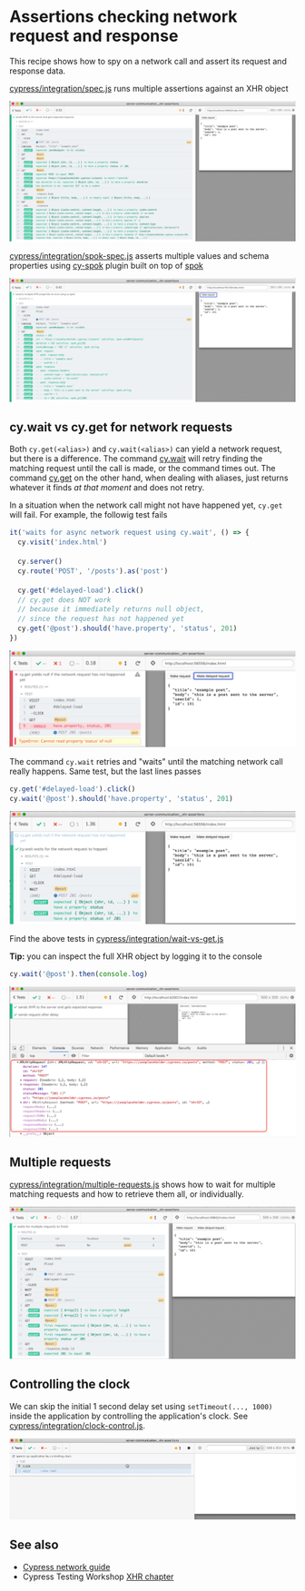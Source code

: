 # Assertions checking network request and response

This recipe shows how to spy on a network call and assert its request and response data.

[cypress/integration/spec.js](cypress/integration/spec.js) runs multiple assertions against an XHR object

![Multiple assertions](images/assertions.png)

[cypress/integration/spok-spec.js](cypress/integration/spok-spec.js) asserts multiple values and schema properties using [cy-spok](https://github.com/bahmutov/cy-spok) plugin built on top of [spok](https://github.com/thlorenz/spok)

![Spok assertions](images/spok.png)

## cy.wait vs cy.get for network requests

Both `cy.get(<alias>)` and `cy.wait(<alias>)` can yield a network request, but there is a difference. The command [cy.wait](https://on.cypress.io/wait) will retry finding the matching request until the call is made, or the command times out. The command [cy.get](https://on.cypress.io/get) on the other hand, when dealing with aliases, just returns whatever it finds _at that moment_ and does not retry.

In a situation when the network call might not have happened yet, `cy.get` will fail. For example, the followig test fails

```js
it('waits for async network request using cy.wait', () => {
  cy.visit('index.html')

  cy.server()
  cy.route('POST', '/posts').as('post')

  cy.get('#delayed-load').click()
  // cy.get does NOT work
  // because it immediately returns null object,
  // since the request has not happened yet
  cy.get('@post').should('have.property', 'status', 201)
})
```
![cy.get fails](images/cy-get-example.png)

The command `cy.wait` retries and "waits" until the matching network call really happens. Same test, but the last lines passes

```js
cy.get('#delayed-load').click()
cy.wait('@post').should('have.property', 'status', 201)
```

![cy.wait works](images/cy-wait-example.png)

Find the above tests in [cypress/integration/wait-vs-get.js](cypress/integration/wait-vs-get.js)

**Tip:** you can inspect the full XHR object by logging it to the console

```javascript
cy.wait('@post').then(console.log)
```

![XHR logged to console](images/log-xhr.png)

## Multiple requests

[cypress/integration/multiple-requests.js](cypress/integration/multiple-requests.js) shows how to wait for multiple matching requests and how to retrieve them all, or individually.

![multiple requests](images/multiple.png)

## Controlling the clock

We can skip the initial 1 second delay set using `setTimeout(..., 1000)` inside the application by controlling the application's clock. See [cypress/integration/clock-control.js](cypress/integration/clock-control.js).

![Fast test via clock control](images/clock.gif)

## See also

- [Cypress network guide](https://on.cypress.io/network-requests)
- Cypress Testing Workshop [XHR chapter](https://github.com/cypress-io/testing-workshop-cypress#xhr)
